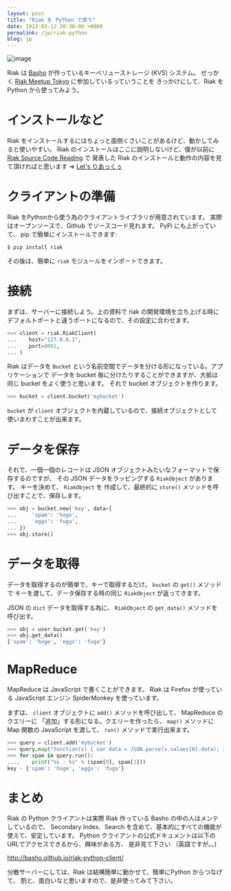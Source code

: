 ```yaml
---
layout: post
title: "Riak を Python で使う"
date: 2013-03-12 20:30:00 +0000
permalink: /jp/riak-python
blog: jp
---
```


![image](https://storage.googleapis.com/static.ianlewis.org/prod/img/699/riak_big.png)

Riak は [Basho](http://basho.com/) が作っているキーべリューストレージ (KVS) システム。 せっかく
[Riak Meetup Tokyo](http://connpass.com/event/1823/) に参加しているっていうことを
きっかけにして、Riak を Python から使ってみよう。

# インストールなど

Riak をインストールするにはちょっと面倒くさいことがあるけど、動かしてみると使いやすい。 Riak
のインストールはここに説明しないけど、僕が以前に [Riak
Source Code Reading](http://connpass.com/series/218/) で 発表した Riak
のインストールと動作の内容を見て頂ければと思います =\> [Let's
りあっくぅ](https://docs.google.com/presentation/d/1TEUie_V7kr6Z7reeNNnQTUQUWcWzFfHXFZxtgofEx5Q/edit?usp=sharing)

# クライアントの準備

Riak をPythonから使う為のクライアントライブラリが用意されています。 実際はオープンソースで、Github でソースコード見れます。
PyPi にも上がっていて、 pip で簡単にインストールできます:

    $ pip install riak

その後は、簡単に `riak` モジュールをインポートできます。

# 接続

まずは、サーバーに接続しよう。上の資料で riak の開発環境を立ち上げる時に デフォルトポートと違うポートになるので、その設定に合わせます。

``` python
>>> client = riak.RiakClient(
...    host="127.0.0.1",
...    port=8091,
... )
```

Riak はデータを `Bucket` という名前空間でデータを分ける形になっている。アプリケーションで データを bucket
毎に分けたりすることができますが、大抵は同じ bucket をよく使うと思います。 それで bucket
オブジェクトを作ります。

``` python
>>> bucket = client.bucket('mybucket')
```

`bucket` が `client` オブジェクトを内蔵しているので、接続オブジェクトとして 使いまわすことが出来ます。

# データを保存

それで、一個一個のレコードは JSON オブジェクトみたいなフォーマットで保存するのですが、 その JSON データをラッピングする
`RiakObject` があります。 キーを決めて、 `RiakObject` を 作成して、最終的に `store()`
メソッドを呼び出すことで、保存します。

``` python
>>> obj = bucket.new('key', data={
...     'spam': 'hoge',
...     'eggs': 'fuga',
... })
>>> obj.store()
```

# データを取得

データを取得するのが簡単で、キーで取得するだけ。 `bucket` の `get()` メソッドで キーを渡して、データ保存する時の同じ
`RiakObject` が返ってきます。

JSON の `dict` データを取得する為に、 `RiakObject` の `get_data()` メソッドを 呼び出す。

``` python
>>> obj = user_bucket.get('key')
>>> obj.get_data()
{'spam': 'hoge', 'eggs': 'fuga'}
```

# MapReduce

MapReduce は JavaScript で書くことができます。 Riak は Firefox が使っている JavaScript エンジン
SpiderMonkey を使っています。

まずは、 `client` オブジェクトに `add()` メソッドを呼び出して、 MapReduce のクエリーに
「追加」する形になる。クエリーを作ったら、 `map()` メソッドに Map 関数の
JavaScript を渡して、 `run()` メソッドで実行出来ます。

``` python
>>> query = client.add('mybucket')
>>> query.map("function(v) { var data = JSON.parse(v.values[0].data); if(data.spam) { return [[v.key, data]]; } return []; }")
>>> for spam in query.run():
....    print("%s - %s" % (spam[0], spam[1]))
key - {'spam': 'hoge', 'eggs': 'fuga'}
```

# まとめ

Riak の Python クライアントは実際 Riak 作っている Basho の中の人はメンテしているので、 Secondary
Index、Search を含めて、基本的にすべての機能が使えて、安定しています。 Python
クライアントの公式ドキュメントは以下のURLでアクセスできるから、興味がある方、
是非見て下さい （英語ですが。。)

<http://basho.github.io/riak-python-client/>

分散サーバーにしては、Riak は結構簡単に動かせて、簡単にPython からつなげて、 割と、面白いなと思いますので、是非使ってみて下さい。
